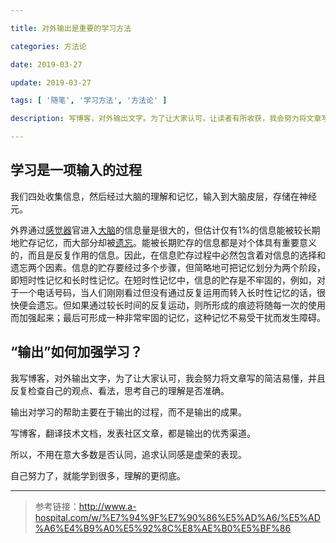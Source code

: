 ```yaml
---

title: 对外输出是重要的学习方法

categories: 方法论

date: 2019-03-27

update: 2019-03-27

tags: [ '随笔', '学习方法', '方法论' ]

description: 写博客，对外输出文字。为了让大家认可，让读者有所收获，我会努力将文章写的简洁易懂，并且反复检查自己的观点、看法，思考自己的理解是否准确。

---
```

 
## 学习是一项输入的过程

我们四处收集信息，然后经过大脑的理解和记忆，输入到大脑皮层，存储在神经元。

外界通过[感觉器](http://www.a-hospital.com/w/%E6%84%9F%E8%A7%89%E5%99%A8 "感觉器")官进入[大脑](http://www.a-hospital.com/w/%E5%A4%A7%E8%84%91 "大脑")的信息量是很大的，但估计仅有1%的信息能被较长期地贮存记忆，而大部分却被[遗忘](http://www.a-hospital.com/w/%E9%81%97%E5%BF%98 "遗忘")。能被长期贮存的信息都是对个体具有重要意义的，而且是反复作用的信息。因此，在信息贮存过程中必然包含着对信息的选择和遗忘两个因素。信息的贮存要经过多个步骤，但简略地可把记忆划分为两个阶段，即短时性记忆和长时性记忆。在短时性记忆中，信息的贮存是不牢固的，例如，对于一个电话号码，当人们刚刚看过但没有通过反复运用而转入长时性记忆的话，很快便会遗忘。但如果通过较长时间的反复运动，则所形成的痕迹将随每一次的使用而加强起来；最后可形成一种非常牢固的记忆，这种记忆不易受干扰而发生障碍。

## “输出”如何加强学习？
我写博客，对外输出文字，为了让大家认可，我会努力将文章写的简洁易懂，并且反复检查自己的观点、看法，思考自己的理解是否准确。

输出对学习的帮助主要在于输出的过程，而不是输出的成果。

写博客，翻译技术文档，发表社区文章，都是输出的优秀渠道。

所以，不用在意大多数是否认同，追求认同感是虚荣的表现。

自己努力了，就能学到很多，理解的更彻底。

---

> 参考链接：http://www.a-hospital.com/w/%E7%94%9F%E7%90%86%E5%AD%A6/%E5%AD%A6%E4%B9%A0%E5%92%8C%E8%AE%B0%E5%BF%86


<!--stackedit_data:
eyJoaXN0b3J5IjpbNDg5MDA2MzYsNjc2NTA3NTM0XX0=
-->